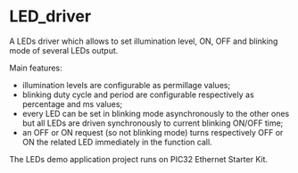 # LED_driver
A LEDs driver which allows to set illumination level, ON, OFF and blinking mode of several LEDs output.

Main features:
 - illumination levels are configurable as permillage values;
 - blinking duty cycle and period are configurable respectively as percentage and ms values;
 - every LED can be set in blinking mode asynchronously to the other ones but all LEDs are driven synchronously to current blinking ON/OFF time;
 - an OFF or ON request (so not blinking mode) turns respectively OFF or ON the related LED immediately in the function call.

The LEDs demo application project runs on PIC32 Ethernet Starter Kit.

